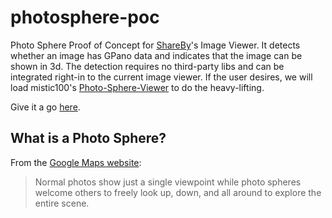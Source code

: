 # photosphere-poc
Photo Sphere Proof of Concept for [ShareBy](https://share.storycloud.co)'s Image Viewer. It detects whether an image
has GPano data and indicates that the image can be shown in 3d. The detection requires no third-party libs and
can be integrated right-in to the current image viewer. If the user desires, we will load mistic100's
[Photo-Sphere-Viewer](https://github.com/mistic100/Photo-Sphere-Viewer) to do the heavy-lifting.

Give it a go [here](http://ccamarat.github.io/photosphere-poc/).

## What is a Photo Sphere?
From the [Google Maps website](http://www.google.com/maps/about/contribute/photosphere/):
> Normal photos show just a single viewpoint while photo spheres welcome others to freely look up,
> down, and all around to explore the entire scene.
